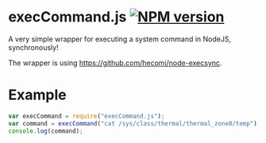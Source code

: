 execCommand.js [![NPM version](https://badge.fury.io/js/execcommand.svg)](http://badge.fury.io/js/execcommand)
==============

A very simple wrapper for executing a system command in NodeJS, synchronously!

The wrapper is using https://github.com/hecomi/node-execsync.

Example
=======
```javascript
var execCommand = require("execCommand.js");
var command = execCommand("cat /sys/class/thermal/thermal_zone0/temp");
console.log(command);
```